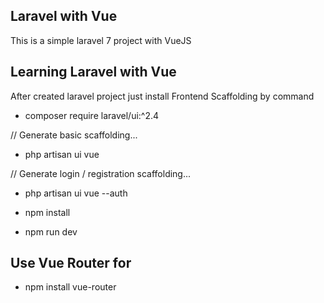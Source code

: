 ## Laravel with Vue
This is a simple laravel 7 project with VueJS

## Learning Laravel with Vue

After created laravel project just install Frontend Scaffolding by command

* composer require laravel/ui:^2.4


// Generate basic scaffolding...

* php artisan ui vue


// Generate login / registration scaffolding...

* php artisan ui vue --auth

* npm install
* npm run dev

## Use Vue Router for

* npm install vue-router


